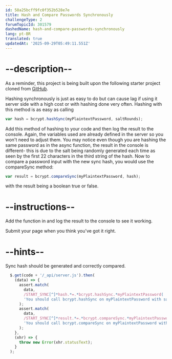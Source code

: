```yaml
---
id: 58a25bcff9fc0f352b528e7e
title: Hash and Compare Passwords Synchronously
challengeType: 2
forumTopicId: 301579
dashedName: hash-and-compare-passwords-synchronously
lang: pt-BR
translated: true
updatedAt: '2025-09-29T05:49:11.551Z'
---
```


# --description--

As a reminder, this project is being built upon the following starter project cloned from <a href="https://github.com/freeCodeCamp/boilerplate-bcrypt/" target="_blank" rel="noopener noreferrer nofollow">GitHub</a>.

Hashing synchronously is just as easy to do but can cause lag if using it server side with a high cost or with hashing done very often. Hashing with this method is as easy as calling

```js
var hash = bcrypt.hashSync(myPlaintextPassword, saltRounds);
```

Add this method of hashing to your code and then log the result to the console. Again, the variables used are already defined in the server so you won't need to adjust them. You may notice even though you are hashing the same password as in the async function, the result in the console is different- this is due to the salt being randomly generated each time as seen by the first 22 characters in the third string of the hash. Now to compare a password input with the new sync hash, you would use the compareSync method:

```js
var result = bcrypt.compareSync(myPlaintextPassword, hash);
```

with the result being a boolean true or false.

# --instructions--

Add the function in and log the result to the console to see it working.

Submit your page when you think you've got it right.

# --hints--

Sync hash should be generated and correctly compared.

```js
  $.get(code + '/_api/server.js').then(
    (data) => {
      assert.match(
        data,
        /START_SYNC[^]*hash.*=.*bcrypt.hashSync.*myPlaintextPassword( |),( |)saltRounds[^]*END_SYNC/gi,
        'You should call bcrypt.hashSync on myPlaintextPassword with saltRounds'
      );
      assert.match(
        data,
        /START_SYNC[^]*result.*=.*bcrypt.compareSync.*myPlaintextPassword( |),( |)hash[^]*END_SYNC/gi,
        'You should call bcrypt.compareSync on myPlaintextPassword with the hash generated in the last line'
      );
    },
    (xhr) => {
      throw new Error(xhr.statusText);
    }
  );
```

